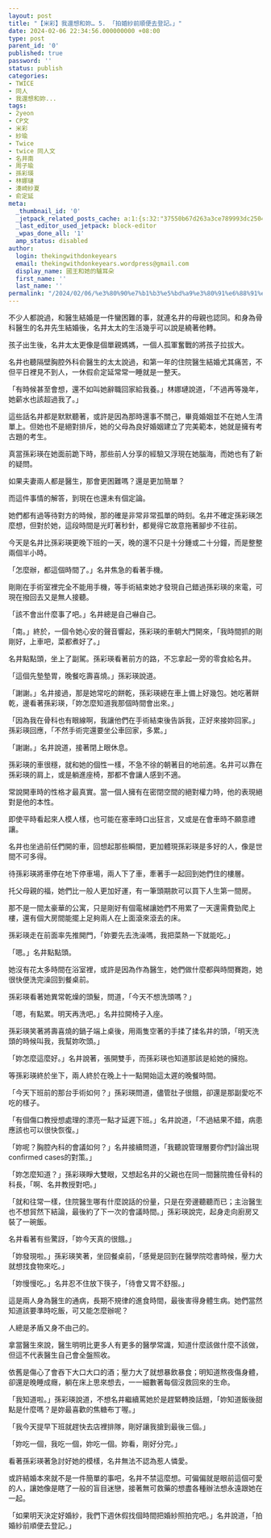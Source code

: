 ```yaml
---
layout: post
title: "【米彩】我還想和妳… 5. 「拍婚紗前順便去登記。」"
date: 2024-02-06 22:34:56.000000000 +08:00
type: post
parent_id: '0'
published: true
password: ''
status: publish
categories:
- TWICE
- 同人
- 我還想和妳...
tags:
- 2yeon
- CP文
- 米彩
- 紗瑜
- Twice
- twice 同人文
- 名井南
- 周子瑜
- 孫彩瑛
- 林娜璉
- 湊崎紗夏
- 俞定延
meta:
  _thumbnail_id: '0'
  _jetpack_related_posts_cache: a:1:{s:32:"37550b67d263a3ce789993dc25046c5f";a:2:{s:7:"expires";i:1736453796;s:7:"payload";a:6:{i:0;a:1:{s:2:"id";i:4005;}i:1;a:1:{s:2:"id";i:4104;}i:2;a:1:{s:2:"id";i:219;}i:3;a:1:{s:2:"id";i:3966;}i:4;a:1:{s:2:"id";i:3176;}i:5;a:1:{s:2:"id";i:48;}}}}
  _last_editor_used_jetpack: block-editor
  _wpas_done_all: '1'
  amp_status: disabled
author:
  login: thekingwithdonkeyears
  email: thekingwithdonkeyears.wordpress@gmail.com
  display_name: 國王和她的驢耳朵
  first_name: ''
  last_name: ''
permalink: "/2024/02/06/%e3%80%90%e7%b1%b3%e5%bd%a9%e3%80%91%e6%88%91%e9%82%84%e6%83%b3%e5%92%8c%e5%a6%b3-5-%e3%80%8c%e6%8b%8d%e5%a9%9a%e7%b4%97%e5%89%8d%e9%a0%86%e4%be%bf%e5%8e%bb%e7%99%bb%e8%a8%98%e3%80%82/"
---
```


不少人都說過，和醫生結婚是一件蠻困難的事，就連名井的母親也認同。和身為骨科醫生的名井先生結婚後，名井太太的生活幾乎可以說是繞著他轉。

孩子出生後，名井太太更像是個單親媽媽，一個人孤軍奮戰的將孩子拉拔大。

名井也聽隔壁胸腔外科俞醫生的太太說過，和第一年的住院醫生結婚尤其痛苦，不但平日裡見不到人，一休假俞定延常常一睡就是一整天。

「有時候甚至會想，還不如叫她辭職回家給我養。」林娜璉說道，「不過再等幾年，她薪水也該超過我了。」

這些話名井都是默默聽著，或許是因為那時還事不關己，畢竟婚姻並不在她人生清單上。但她也不是絕對排斥，她的父母為良好婚姻建立了完美範本，她就是擁有考古題的考生。

真當孫彩瑛在她面前跪下時，那些前人分享的經驗又浮現在她腦海，而她也有了新的疑問。

如果夫妻兩人都是醫生，那會更困難嗎？還是更加簡單？

而這件事情的解答，到現在也還未有個定論。

她們都有過等待對方的時候，那的確是非常非常孤單的時刻。名井不確定孫彩瑛怎麼想，但對於她，這段時間是光盯著秒針，都覺得它故意拖著腳步不往前。

今天是名井比孫彩瑛更晚下班的一天，晚的還不只是十分鍾或二十分鐘，而是整整兩個半小時。

「怎麼辦，都這個時間了。」名井焦急的看著手機。

剛剛在手術室裡完全不能用手機，等手術結束她才發現自己錯過孫彩瑛的來電，可現在撥回去又是無人接聽。

「該不會出什麼事了吧。」名井總是自己嚇自己。

「南。」終於，一個令她心安的聲音響起，孫彩瑛的車朝大門開來，「我時間抓的剛剛好，上車吧，菜都煮好了。」

名井點點頭，坐上了副駕。孫彩瑛看著前方的路，不忘拿起一旁的零食給名井。

「這個先墊墊胃，晚餐吃壽喜燒。」孫彩瑛說道。

「謝謝。」名井接過，那是她常吃的餅乾，孫彩瑛總在車上備上好幾包。她吃著餅乾，邊看著孫彩瑛，「妳怎麼知道我那個時間會出來。」

「因為我在骨科也有眼線啊，我讓他們在手術結束後告訴我，正好來接妳回家。」孫彩瑛回應，「不然手術完還要坐公車回家，多累。」

「謝謝。」名井說道，接著閉上眼休息。

孫彩瑛的車很穩，就和她的個性一樣，不急不徐的朝著目的地前進。名井可以靠在孫彩瑛的肩上，或是躺進座椅，那都不會讓人感到不適。

常說開車時的性格才最真實。當一個人擁有在密閉空間的絕對權力時，他的表現絕對是他的本性。

即使平時看起來人模人樣，也可能在塞車時口出狂言，又或是在會車時不願意禮讓。

名井也坐過前任們開的車，回想起那些瞬間，更加體現孫彩瑛是多好的人，像是世間不可多得。

待孫彩瑛將車停在地下停車場，兩人下了車，牽著手一起回到她們住的樓層。

托父母親的福，她們比一般人更加好運，有一筆頭期款可以買下人生第一間房。

那不是一間太豪華的公寓，只是剛好有個電梯讓她們不用累了一天還需費勁爬上樓，還有個大房間能擺上足夠兩人在上面滾來滾去的床。

孫彩瑛走在前面率先推開門，「妳要先去洗澡嗎，我把菜熱一下就能吃。」

「嗯。」名井點點頭。

她沒有花太多時間在浴室裡，或許是因為作為醫生，她們做什麼都與時間賽跑，她很快便洗完澡回到餐桌前。

孫彩瑛看著她異常乾燥的頭髮，問道，「今天不想洗頭嗎？」

「嗯，有點累。明天再洗吧。」名井拉開椅子入座。

孫彩瑛笑著將壽喜燒的鍋子端上桌後，用兩隻空著的手揉了揉名井的頭，「明天洗頭的時候叫我，我幫妳吹頭。」

「妳怎麼這麼好。」名井說著，張開雙手，而孫彩瑛也知道那該是給她的擁抱。

等孫彩瑛終於坐下，兩人終於在晚上十一點開始這太遲的晚餐時間。

「今天下班前的那台手術如何？」孫彩瑛問道，儘管肚子很餓，卻還是那副愛吃不吃的樣子。

「有個傷口教授想處理的漂亮一點才延遲下班。」名井說道，「不過結果不錯，病患應該也可以很快恢復。」

「妳呢？胸腔內科的會議如何？」名井接續問道，「我聽說管理層要你們討論出現confirmed cases的對策。」

「妳怎麼知道？」孫彩瑛睜大雙眼，又想起名井的父親也在同一間醫院擔任骨科的科長，「啊、名井教授對吧。」

「就和往常一樣，住院醫生哪有什麼說話的份量，只是在旁邊聽聽而已；主治醫生也不想貿然下結論，最後約了下一次的會議時間。」孫彩瑛說完，起身走向廚房又裝了一碗飯。

名井看著有些驚訝，「妳今天真的很餓。」

「妳發現啦。」孫彩瑛笑著，坐回餐桌前，「感覺是回到在醫學院唸書時候，壓力大就想找食物來吃。」

「妳慢慢吃。」名井忍不住放下筷子，「待會又胃不舒服。」

這是兩人身為醫生的通病，長期不規律的進食時間，最後害得身體生病。她們當然知道該要準時吃飯，可又能怎麼辦呢？

人總是矛盾又身不由己的。

拿當醫生來說，醫生明明比更多人有更多的醫學常識，知道什麼該做什麼不該做，但這不代表醫生自己會全盤照收。

依舊是傷心了會吞下大口大口的酒；壓力大了就想暴飲暴食；明知道熬夜傷身體，卻還是晚睡成癮，躺在床上思來想去，一一細數著每個沒救回來的生命。

「我知道啦。」孫彩瑛說道，不想名井繼續罵她於是趕緊轉換話題，「妳知道飯後甜點是什麼嗎？是妳最喜歡的焦糖布丁喔。」

「我今天提早下班就趕快去店裡排隊，剛好讓我搶到最後三個。」

「妳吃一個，我吃一個，妳吃一個。妳看，剛好分完。」

看著孫彩瑛著急討好她的模樣，名井無法不認為惹人憐愛。

或許結婚本來就不是一件簡單的事吧，名井不禁這麼想。可偏偏就是眼前這個可愛的人，讓她像是瞎了一般的盲目迷戀，接著無可救藥的想盡各種辦法想永遠跟她在一起。

「如果明天決定好婚紗，我們下週休假找個時間把婚紗照拍完吧。」名井說道，「拍婚紗前順便去登記。」
